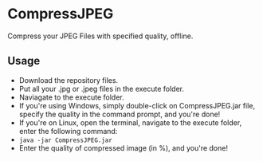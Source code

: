 # CompressJPEG
Compress your JPEG Files with specified quality, offline.

## Usage
 - Download the repository files. 
 - Put all your .jpg or .jpeg files in the execute folder.
 - Naviagate to the execute folder.
 - If you're using Windows, simply double-click on CompressJPEG.jar file, specify the quality in the command prompt, and you're done!
 - If you're on Linux, open the terminal, navigate to the execute folder, enter the following command: 
 - `java -jar CompressJPEG.jar`
 - Enter the quality of compressed image (in %), and you're done!
